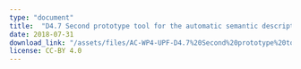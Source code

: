```yaml
---
type: "document"
title:  "D4.7 Second prototype tool for the automatic semantic description of music samples"
date: 2018-07-31
download_link: "/assets/files/AC-WP4-UPF-D4.7%20Second%20prototype%20tool%20for%20the%20automatic%20semantic%20description%20of%20music%20samples.pdf"
license: CC-BY 4.0
---
```

